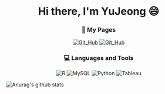 <div align=center>
 
# Hi there, I'm YuJeong 😄

### :page_with_curl: My Pages
[![Git_Hub](http://img.shields.io/badge/-Git%20hub-181717?style=flat&logo=github&link=https://github.com/eeyem/)](https://github.com/eeyem/)
[![Git_Hub](http://img.shields.io/badge/-Tistory-000000?style=flat&logo=Tistory&link=https://syj9700.tistory.com/)](https://syj9700.tistory.com/) 


### :computer: Languages and Tools
 
<img alt="R" src="https://img.shields.io/badge/r-%23276DC3.svg?&style=for-the-badge&logo=r&logoColor=white"/> <img alt="MySQL" src ="https://img.shields.io/badge/MySQL%20-4479A1?&style=for-the-badge&logo=MySQL&logoColor=white" /> <img alt="Python" src="https://img.shields.io/badge/python%20-%2314354C.svg?&style=for-the-badge&logo=python&logoColor=white"/>   <img alt="Tableau" src ="https://img.shields.io/badge/Tableau%20-E97627?&style=for-the-badge&logo=Tableau&logoColor=white" />

 
 </div>
 
 
![Anurag's github stats](https://github-readme-stats.vercel.app/api?username=eeyem&show_icons=true&theme=cobalt)








<!--
**syj970/syj970** is a ✨ _special_ ✨ repository because its `README.md` (this file) appears on your GitHub profile.

Here are some ideas to get you started:

- 🔭 I’m currently working on ...
- 👯 I’m looking to collaborate on ...
- 🤔 I’m looking for help with ...
- 💬 Ask me about ...
- 📫 How to reach me: ...
- 😄 Pronouns: ...[![Hits](https://hits.seeyoufarm.com/api/count/incr/badge.svg?url=https%3A%2F%2Fgithub.com%2Fsyj970&count_bg=%2379C83D&title_bg=%23555555&icon=&icon_color=%23E7E7E7&title=hits&edge_flat=false)](https://hits.seeyoufarm.com)
- ⚡ Fun fact: ...
![header](https://capsule-render.vercel.app/api?type=wave&color=auto&height=300&section=header&text=capsule%20render&fontSize=90)
-->


